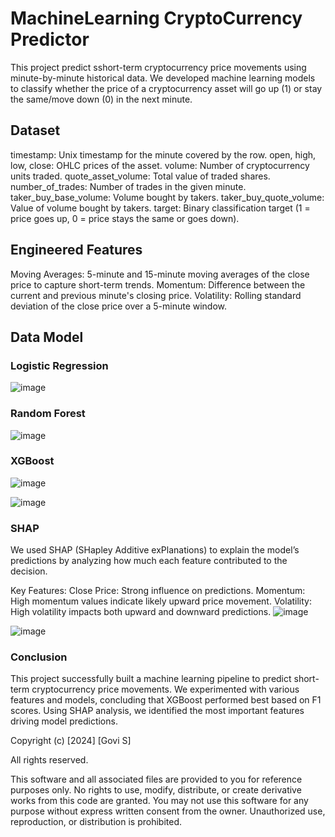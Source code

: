 # MachineLearning CryptoCurrency Predictor
This project predict sshort-term cryptocurrency price movements using minute-by-minute historical data. We developed machine learning models to classify whether the price of a cryptocurrency asset will go up (1) or stay the same/move down (0) in the next minute.
## Dataset
timestamp: Unix timestamp for the minute covered by the row.
open, high, low, close: OHLC prices of the asset.
volume: Number of cryptocurrency units traded.
quote_asset_volume: Total value of traded shares.
number_of_trades: Number of trades in the given minute.
taker_buy_base_volume: Volume bought by takers.
taker_buy_quote_volume: Value of volume bought by takers.
target: Binary classification target (1 = price goes up, 0 = price stays the same or goes down).
## Engineered Features
Moving Averages: 5-minute and 15-minute moving averages of the close price to capture short-term trends.
Momentum: Difference between the current and previous minute's closing price.
Volatility: Rolling standard deviation of the close price over a 5-minute window.
## Data Model
### Logistic Regression
![image](https://github.com/user-attachments/assets/3d526fc1-5782-47a5-bd97-930c65892298)

### Random Forest
![image](https://github.com/user-attachments/assets/c7cc7e5a-e3e5-4502-b073-515a2e725837)

### XGBoost
![image](https://github.com/user-attachments/assets/e228a3b6-bea0-47b7-8f04-7eecc6ca6848)

![image](https://github.com/user-attachments/assets/d2c9d19d-5f3f-4405-be19-280d14432783)

### SHAP
We used SHAP (SHapley Additive exPlanations) to explain the model’s predictions by analyzing how much each feature contributed to the decision.

Key Features:
Close Price: Strong influence on predictions.
Momentum: High momentum values indicate likely upward price movement.
Volatility: High volatility impacts both upward and downward predictions.
![image](https://github.com/user-attachments/assets/042ba5f4-f603-433c-872c-3199ef4b934f)


![image](https://github.com/user-attachments/assets/d0649169-5281-42e9-b445-9e7d81f2788e)

### Conclusion 
This project successfully built a machine learning pipeline to predict short-term cryptocurrency price movements. We experimented with various features and models, concluding that XGBoost performed best based on F1 scores. Using SHAP analysis, we identified the most important features driving model predictions.

Copyright (c) [2024] [Govi S]

All rights reserved.

This software and all associated files are provided to you for reference purposes only. No rights to use, modify, distribute, or create derivative works from this code are granted. You may not use this software for any purpose without express written consent from the owner. Unauthorized use, reproduction, or distribution is prohibited.
